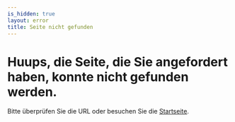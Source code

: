 ```yaml
---
is_hidden: true
layout: error
title: Seite nicht gefunden
---
```


# Huups, die Seite, die Sie angefordert haben, konnte nicht gefunden werden.

Bitte überprüfen Sie die URL oder besuchen Sie die [Startseite](/).
